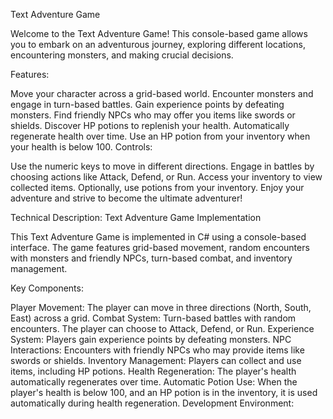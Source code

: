 Text Adventure Game

Welcome to the Text Adventure Game! This console-based game allows you to embark on an adventurous journey, exploring different locations, encountering monsters, and making crucial decisions.

Features:

Move your character across a grid-based world.
Encounter monsters and engage in turn-based battles.
Gain experience points by defeating monsters.
Find friendly NPCs who may offer you items like swords or shields.
Discover HP potions to replenish your health.
Automatically regenerate health over time.
Use an HP potion from your inventory when your health is below 100.
Controls:

Use the numeric keys to move in different directions.
Engage in battles by choosing actions like Attack, Defend, or Run.
Access your inventory to view collected items.
Optionally, use potions from your inventory.
Enjoy your adventure and strive to become the ultimate adventurer!

Technical Description:
Text Adventure Game Implementation

This Text Adventure Game is implemented in C# using a console-based interface. The game features grid-based movement, random encounters with monsters and friendly NPCs, turn-based combat, and inventory management.

Key Components:

Player Movement: The player can move in three directions (North, South, East) across a grid.
Combat System: Turn-based battles with random encounters. The player can choose to Attack, Defend, or Run.
Experience System: Players gain experience points by defeating monsters.
NPC Interactions: Encounters with friendly NPCs who may provide items like swords or shields.
Inventory Management: Players can collect and use items, including HP potions.
Health Regeneration: The player's health automatically regenerates over time.
Automatic Potion Use: When the player's health is below 100, and an HP potion is in the inventory, it is used automatically during health regeneration.
Development Environment:

